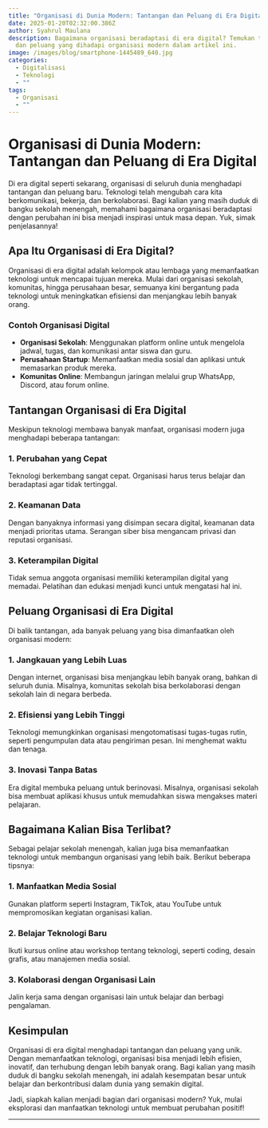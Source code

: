 ```yaml
---
title: "Organisasi di Dunia Modern: Tantangan dan Peluang di Era Digital"
date: 2025-01-20T02:32:00.386Z
author: Syahrul Maulana
description: Bagaimana organisasi beradaptasi di era digital? Temukan tantangan
  dan peluang yang dihadapi organisasi modern dalam artikel ini.
image: /images/blog/smartphone-1445489_640.jpg
categories:
  - Digitalisasi
  - Teknologi
  - ""
tags:
  - Organisasi
  - ""
---
```

# Organisasi di Dunia Modern: Tantangan dan Peluang di Era Digital

Di era digital seperti sekarang, organisasi di seluruh dunia menghadapi tantangan dan peluang baru. Teknologi telah mengubah cara kita berkomunikasi, bekerja, dan berkolaborasi. Bagi kalian yang masih duduk di bangku sekolah menengah, memahami bagaimana organisasi beradaptasi dengan perubahan ini bisa menjadi inspirasi untuk masa depan. Yuk, simak penjelasannya!

## Apa Itu Organisasi di Era Digital?

Organisasi di era digital adalah kelompok atau lembaga yang memanfaatkan teknologi untuk mencapai tujuan mereka. Mulai dari organisasi sekolah, komunitas, hingga perusahaan besar, semuanya kini bergantung pada teknologi untuk meningkatkan efisiensi dan menjangkau lebih banyak orang.

### Contoh Organisasi Digital
- **Organisasi Sekolah**: Menggunakan platform online untuk mengelola jadwal, tugas, dan komunikasi antar siswa dan guru.
- **Perusahaan Startup**: Memanfaatkan media sosial dan aplikasi untuk memasarkan produk mereka.
- **Komunitas Online**: Membangun jaringan melalui grup WhatsApp, Discord, atau forum online.

## Tantangan Organisasi di Era Digital

Meskipun teknologi membawa banyak manfaat, organisasi modern juga menghadapi beberapa tantangan:

### 1. **Perubahan yang Cepat**
Teknologi berkembang sangat cepat. Organisasi harus terus belajar dan beradaptasi agar tidak tertinggal.

### 2. **Keamanan Data**
Dengan banyaknya informasi yang disimpan secara digital, keamanan data menjadi prioritas utama. Serangan siber bisa mengancam privasi dan reputasi organisasi.

### 3. **Keterampilan Digital**
Tidak semua anggota organisasi memiliki keterampilan digital yang memadai. Pelatihan dan edukasi menjadi kunci untuk mengatasi hal ini.

## Peluang Organisasi di Era Digital

Di balik tantangan, ada banyak peluang yang bisa dimanfaatkan oleh organisasi modern:

### 1. **Jangkauan yang Lebih Luas**
Dengan internet, organisasi bisa menjangkau lebih banyak orang, bahkan di seluruh dunia. Misalnya, komunitas sekolah bisa berkolaborasi dengan sekolah lain di negara berbeda.

### 2. **Efisiensi yang Lebih Tinggi**
Teknologi memungkinkan organisasi mengotomatisasi tugas-tugas rutin, seperti pengumpulan data atau pengiriman pesan. Ini menghemat waktu dan tenaga.

### 3. **Inovasi Tanpa Batas**
Era digital membuka peluang untuk berinovasi. Misalnya, organisasi sekolah bisa membuat aplikasi khusus untuk memudahkan siswa mengakses materi pelajaran.

## Bagaimana Kalian Bisa Terlibat?

Sebagai pelajar sekolah menengah, kalian juga bisa memanfaatkan teknologi untuk membangun organisasi yang lebih baik. Berikut beberapa tipsnya:

### 1. **Manfaatkan Media Sosial**
Gunakan platform seperti Instagram, TikTok, atau YouTube untuk mempromosikan kegiatan organisasi kalian.

### 2. **Belajar Teknologi Baru**
Ikuti kursus online atau workshop tentang teknologi, seperti coding, desain grafis, atau manajemen media sosial.

### 3. **Kolaborasi dengan Organisasi Lain**
Jalin kerja sama dengan organisasi lain untuk belajar dan berbagi pengalaman.

## Kesimpulan

Organisasi di era digital menghadapi tantangan dan peluang yang unik. Dengan memanfaatkan teknologi, organisasi bisa menjadi lebih efisien, inovatif, dan terhubung dengan lebih banyak orang. Bagi kalian yang masih duduk di bangku sekolah menengah, ini adalah kesempatan besar untuk belajar dan berkontribusi dalam dunia yang semakin digital.

Jadi, siapkah kalian menjadi bagian dari organisasi modern? Yuk, mulai eksplorasi dan manfaatkan teknologi untuk membuat perubahan positif!

---